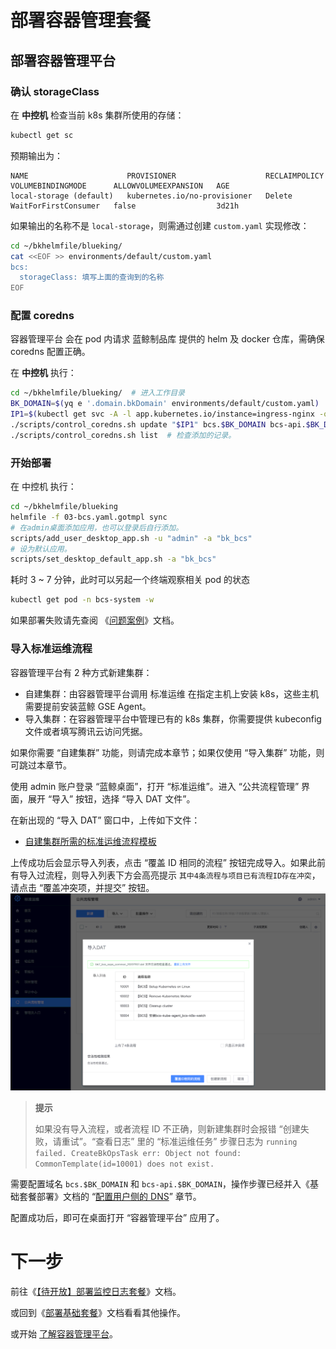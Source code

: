 # 部署容器管理套餐

## 部署容器管理平台
### 确认 storageClass
在 **中控机** 检查当前 k8s 集群所使用的存储：
``` bash
kubectl get sc
```
预期输出为：
``` plain
NAME                      PROVISIONER                    RECLAIMPOLICY   VOLUMEBINDINGMODE      ALLOWVOLUMEEXPANSION   AGE
local-storage (default)   kubernetes.io/no-provisioner   Delete          WaitForFirstConsumer   false                  3d21h
```
如果输出的名称不是 `local-storage`，则需通过创建 `custom.yaml` 实现修改：
``` bash
cd ~/bkhelmfile/blueking/
cat <<EOF >> environments/default/custom.yaml
bcs:
  storageClass: 填写上面的查询到的名称
EOF
```

### 配置 coredns
容器管理平台 会在 pod 内请求 蓝鲸制品库 提供的 helm 及 docker 仓库，需确保 coredns 配置正确。

在 **中控机** 执行：
``` bash
cd ~/bkhelmfile/blueking/  # 进入工作目录
BK_DOMAIN=$(yq e '.domain.bkDomain' environments/default/custom.yaml)  # 从自定义配置中提取, 也可自行赋值
IP1=$(kubectl get svc -A -l app.kubernetes.io/instance=ingress-nginx -o jsonpath='{.items[0].spec.clusterIP}')
./scripts/control_coredns.sh update "$IP1" bcs.$BK_DOMAIN bcs-api.$BK_DOMAIN docker.$BK_DOMAIN helm.$BK_DOMAIN
./scripts/control_coredns.sh list  # 检查添加的记录。
```

### 开始部署
在 中控机 执行：
``` bash
cd ~/bkhelmfile/blueking
helmfile -f 03-bcs.yaml.gotmpl sync
# 在admin桌面添加应用，也可以登录后自行添加。
scripts/add_user_desktop_app.sh -u "admin" -a "bk_bcs"
# 设为默认应用。
scripts/set_desktop_default_app.sh -a "bk_bcs"
```
耗时 3 ~ 7 分钟，此时可以另起一个终端观察相关 pod 的状态
``` bash
kubectl get pod -n bcs-system -w
```

如果部署失败请先查阅 《[问题案例](troubles.md#install-bcs)》文档。

### 导入标准运维流程

容器管理平台有 2 种方式新建集群：
* 自建集群：由容器管理平台调用 标准运维 在指定主机上安装 k8s，这些主机需要提前安装蓝鲸 GSE Agent。
* 导入集群：在容器管理平台中管理已有的 k8s 集群，你需要提供 kubeconfig 文件或者填写腾讯云访问凭据。

如果你需要 “自建集群” 功能，则请完成本章节；如果仅使用 “导入集群” 功能，则可跳过本章节。


使用 admin 账户登录 “蓝鲸桌面”，打开 “标准运维”。进入 “公共流程管理” 界面，展开 “导入” 按钮，选择 “导入 DAT 文件”。

在新出现的 “导入 DAT” 窗口中，上传如下文件：
* [自建集群所需的标准运维流程模板](https://bkopen-1252002024.file.myqcloud.com/ce7/files/bk7_bcs_sops_common_20221107.dat)

上传成功后会显示导入列表，点击 “覆盖 ID 相同的流程” 按钮完成导入。如果此前有导入过流程，则导入列表下方会高亮提示 `其中4条流程与项目已有流程ID存在冲突`，请点击 “覆盖冲突项，并提交” 按钮。
![](./assets/bk_sops-common-import-bcs.png)

>**提示**
>
>如果没有导入流程，或者流程 ID 不正确，则新建集群时会报错 “创建失败，请重试”。“查看日志” 里的 “标准运维任务” 步骤日志为 `running failed. CreateBkOpsTask err: Object not found: CommonTemplate(id=10001) does not exist.`

需要配置域名 `bcs.$BK_DOMAIN` 和 `bcs-api.$BK_DOMAIN`，操作步骤已经并入《基础套餐部署》文档的 “[配置用户侧的 DNS](install-bkce.md#hosts-in-user-pc)” 章节。

配置成功后，即可在桌面打开 “容器管理平台” 应用了。

# 下一步
前往《[【待开放】部署监控日志套餐](install-co-suite.md)》文档。

或回到《[部署基础套餐](install-bkce.md#next)》文档看看其他操作。

或开始 [了解容器管理平台](../BCS/产品白皮书/Introduction/README.md)。
